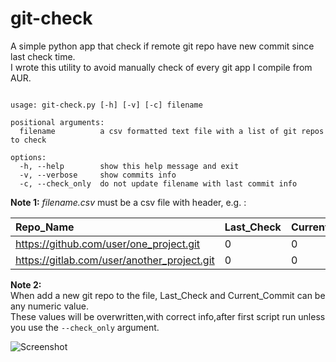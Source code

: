 # git-check

A simple python app that check if remote git repo have new commit since last check time.<br />
I wrote this utility to avoid manually check of every git app I compile from AUR.<br />

```

usage: git-check.py [-h] [-v] [-c] filename

positional arguments:
  filename          a csv formatted text file with a list of git repos to check

options:
  -h, --help        show this help message and exit
  -v, --verbose     show commits info
  -c, --check_only  do not update filename with last commit info

```

**Note 1:**
_*filename.csv*_ must be a csv file with header, e.g. : 

| Repo_Name | Last_Check | Current_Commit |
| :---      | :---       | :---          |
|https://github.com/user/one_project.git|0|0
|https://gitlab.com/user/another_project.git|0|0

**Note 2:**<br />
When add a new git repo to the file, Last_Check and Current_Commit can be any numeric value.<br />
These values will be overwritten,with correct info,after first script run unless you use the `--check_only` argument.

![Screenshot](https://raw.github.com/dasnoopy/git-check/main/screenshot.png)
